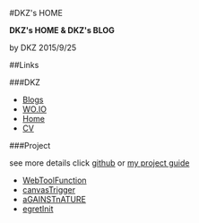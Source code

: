 #DKZ's HOME

**DKZ's HOME & DKZ's BLOG**

by DKZ 2015/9/25



##Links

###DKZ

- [Blogs](http://davidkingzyb.github.io/blog.html)
- [WO.IO](http://davidkingzyb.github.io/wo.io)
- [Home](http://davidkingzyb.github.io/home.html)
- [CV](http://davidkingzyb.github.io/cv.html)

###Project

see more details click [github](https://github.com/davidkingzyb) or [my project guide](http://davidkingzyb.github.io/blogmd/17.html)

- [WebToolFunction](http://davidkingzyb.github.io/WebToolFunction)
- [canvasTrigger](http://davidkingzyb.github.io/canvasTrigger/demo/skilltreetest/skilltreetest.html)
- [aGAINSTnATURE](https://davidkingzyb.github.io/aGAINSTnATURE/)
- [egretInit](https://davidkingzyb.github.io/egretInit/)
